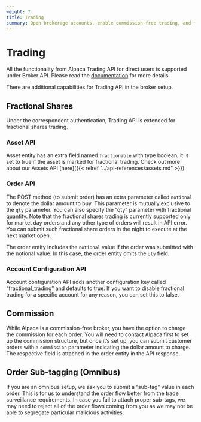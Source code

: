 ```yaml
---
weight: 7
title: Trading
summary: Open brokerage accounts, enable commission-free trading, and manage the ongoing user experience with Alpaca Broker API
---
```


# Trading

All the functionality from Alpaca Trading API for direct users is supported
under Broker API. Please read the [documentation](https://alpaca.markets/docs)
for more details.

There are additional capabilities for Trading API in the broker setup.

## Fractional Shares

Under the correspondent authentication, Trading API is extended for fractional shares trading.

### Asset API

Asset entity has an extra field named `fractionable` with type boolean, it is set to true if the asset is marked for fractional trading. Check out more about our Assets API [here]({{< relref "../api-references/assets.md" >}}).

### Order API

The POST method (to submit order) has an extra parameter called `notional` to denote the dollar amount to buy. This parameter is mutually exclusive to the `qty` parameter. You can also specify the “qty” parameter with fractional quantity. Note that the fractional shares trading is currently supported only for market day orders and any other type of orders will result in API error. You can submit such fractional share orders in the night to execute at the next market open.

The order entity includes the `notional` value if the order was submitted with the notional value. In this case, the order entity omits the `qty` field.

### Account Configuration API

Account configuration API adds another configuration key called “fractional_trading” and defaults to true. If you want to disable fractional trading for a specific account for any reason, you can set this to false.

## Commission

While Alpaca is a commission-free broker, you have the option to charge the
commission for each order. You will need to contact Alpaca first to set up the
commission structure, but once it’s set up, you can submit customer orders with
a `commission` parameter indicating the dollar amount to charge. The respective
field is attached in the order entity in the API response.

## Order Sub-tagging (Omnibus)

If you are an omnibus setup, we ask you to submit a “sub-tag” value in each
order. This is for us to understand the order flow better from the trade
surveillance requirements. In case you fail to attach proper sub-tags, we may
need to reject all of the order flows coming from you as we may not be able to
segregate particular malicious activities.

&nbsp;
